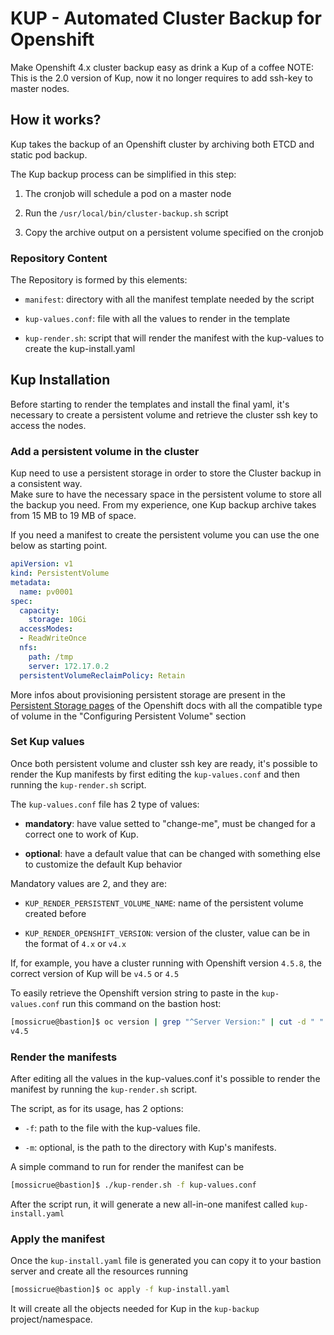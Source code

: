 # KUP - Automated Cluster Backup for Openshift
Make Openshift 4.x cluster backup easy as drink a Kup of a coffee
NOTE: This is the 2.0 version of Kup, now it no longer requires to add ssh-key to master nodes.

## How it works?
Kup takes the backup of an Openshift cluster by archiving both ETCD and static pod backup.

The Kup backup process can be simplified in this step:

1. The cronjob will schedule a pod on a master node

2. Run the `/usr/local/bin/cluster-backup.sh` script

3. Copy the archive output on a persistent volume specified on the cronjob

### Repository Content
The Repository is formed by this elements:

- `manifest`: directory with all the manifest template needed by the script

- `kup-values.conf`: file with all the values to render in the template

- `kup-render.sh`: script that will render the manifest with the kup-values to create the kup-install.yaml

## Kup Installation

Before starting to render the templates and install the final yaml, it's necessary to create a persistent volume and retrieve the cluster ssh key to access the nodes.

### Add a persistent volume in the cluster
Kup need to use a persistent storage in order to store the Cluster backup in a consistent way.  
Make sure to have the necessary space in the persistent volume to store all the backup you need. From my experience, one Kup backup archive takes from 15 MB to 19 MB of space.

If you need a manifest to create the persistent volume you can use the one below as starting point.

```yaml
apiVersion: v1
kind: PersistentVolume
metadata:
  name: pv0001
spec:
  capacity:
    storage: 10Gi
  accessModes:
  - ReadWriteOnce
  nfs:
    path: /tmp
    server: 172.17.0.2
  persistentVolumeReclaimPolicy: Retain
```

More infos about provisioning persistent storage are present in the [Persistent Storage pages](https://docs.openshift.com/container-platform/4.5/storage/understanding-persistent-storage.html) of the Openshift docs with all the compatible type of volume in the "Configuring Persistent Volume" section

### Set Kup values
Once both persistent volume and cluster ssh key are ready, it's possible to render the Kup manifests by first editing the `kup-values.conf` and then running the `kup-render.sh` script.

The `kup-values.conf` file has 2 type of values:

- **mandatory**: have value setted to "change-me", must be changed for a correct one to work of Kup.

- **optional**: have a default value that can be changed with something else to customize the default Kup behavior


Mandatory values are 2, and they are:

- `KUP_RENDER_PERSISTENT_VOLUME_NAME`: name of the persistent volume created before

- `KUP_RENDER_OPENSHIFT_VERSION`: version of the cluster, value can be in the format of `4.x` or `v4.x`

If, for example, you have a cluster running with Openshift version `4.5.8`, the correct version of Kup will be `v4.5` or `4.5`

To easily retrieve the Openshift version string to paste in the `kup-values.conf` run this command on the bastion host:
```bash
[mossicrue@bastion]$ oc version | grep "^Server Version:" | cut -d " " -f 3 | awk -F "." '{print "v"$1"."$2}'
v4.5
```

### Render the manifests
After editing all the values in the kup-values.conf it's possible to render the manifest by running the `kup-render.sh` script.

The script, as for its usage, has 2 options:

- `-f`: path to the file with the kup-values file.

- `-m`: optional, is the path to the directory with Kup's manifests.

A simple command to run for render the manifest can be

```bash
[mossicrue@bastion]$ ./kup-render.sh -f kup-values.conf
```

After the script run, it will generate a new all-in-one manifest called `kup-install.yaml`


### Apply the manifest
Once the `kup-install.yaml` file is generated you can copy it to your bastion server and create all the resources running

```bash
[mossicrue@bastion]$ oc apply -f kup-install.yaml
```

It will create all the objects needed for Kup in the `kup-backup` project/namespace.
